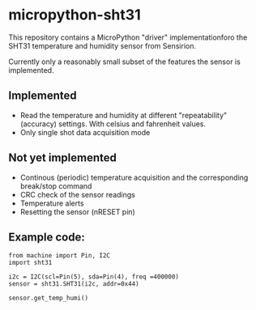 # micropython-sht31
This repository contains a MicroPython "driver" implementationforo the SHT31
temperature and humidity sensor from Sensirion.

Currently only a reasonably small subset of the features the sensor is
implemented.

## Implemented
* Read the temperature and humidity at different "repeatability" (accuracy)
settings. With celsius and fahrenheit values.
* Only single shot data acquisition mode

## Not yet implemented
* Continous (periodic) temperature acquisition and the corresponding
break/stop command
* CRC check of the sensor readings
* Temperature alerts
* Resetting the sensor (nRESET pin)

## Example code:
```
from machine import Pin, I2C
import sht31

i2c = I2C(scl=Pin(5), sda=Pin(4), freq =400000)
sensor = sht31.SHT31(i2c, addr=0x44)

sensor.get_temp_humi()
```
